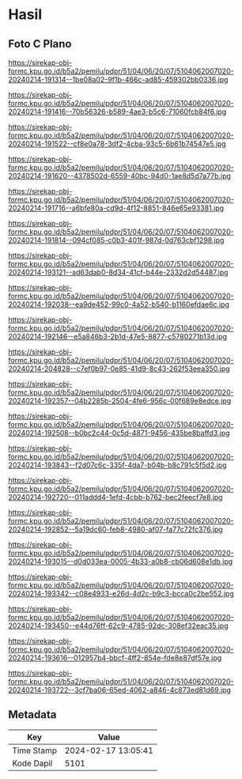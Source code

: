 # Hasil

## Foto C Plano

https://sirekap-obj-formc.kpu.go.id/b5a2/pemilu/pdpr/51/04/06/20/07/5104062007020-20240214-191314--1be08a02-9f1b-466c-ad85-459302bb0336.jpg

https://sirekap-obj-formc.kpu.go.id/b5a2/pemilu/pdpr/51/04/06/20/07/5104062007020-20240214-191416--70b56326-b589-4ae3-b5c6-71060fcb84f6.jpg

https://sirekap-obj-formc.kpu.go.id/b5a2/pemilu/pdpr/51/04/06/20/07/5104062007020-20240214-191522--cf8e0a78-3df2-4cba-93c5-6b61b74547e5.jpg

https://sirekap-obj-formc.kpu.go.id/b5a2/pemilu/pdpr/51/04/06/20/07/5104062007020-20240214-191620--4378502d-6559-40bc-94d0-1ae8d5d7a77b.jpg

https://sirekap-obj-formc.kpu.go.id/b5a2/pemilu/pdpr/51/04/06/20/07/5104062007020-20240214-191716--a6bfe80a-cd9d-4f12-8851-846e65e93381.jpg

https://sirekap-obj-formc.kpu.go.id/b5a2/pemilu/pdpr/51/04/06/20/07/5104062007020-20240214-191814--094cf085-c0b3-401f-987d-0d763cbf1298.jpg

https://sirekap-obj-formc.kpu.go.id/b5a2/pemilu/pdpr/51/04/06/20/07/5104062007020-20240214-193121--ad63dab0-8d34-41cf-b44e-2332d2d54487.jpg

https://sirekap-obj-formc.kpu.go.id/b5a2/pemilu/pdpr/51/04/06/20/07/5104062007020-20240214-192038--ea9de452-99c0-4a52-b540-b1160efdae6c.jpg

https://sirekap-obj-formc.kpu.go.id/b5a2/pemilu/pdpr/51/04/06/20/07/5104062007020-20240214-192146--e5a846b3-2b1d-47e5-8877-c5780271b13d.jpg

https://sirekap-obj-formc.kpu.go.id/b5a2/pemilu/pdpr/51/04/06/20/07/5104062007020-20240214-204828--c7ef0b97-0e85-41d9-8c43-262f53eea350.jpg

https://sirekap-obj-formc.kpu.go.id/b5a2/pemilu/pdpr/51/04/06/20/07/5104062007020-20240214-192357--04b2285b-2504-4fe6-956c-00f689e8edce.jpg

https://sirekap-obj-formc.kpu.go.id/b5a2/pemilu/pdpr/51/04/06/20/07/5104062007020-20240214-192508--b0bc2c44-0c5d-4871-9456-435be8baffd3.jpg

https://sirekap-obj-formc.kpu.go.id/b5a2/pemilu/pdpr/51/04/06/20/07/5104062007020-20240214-193843--f2d07c6c-335f-4da7-b04b-b8c791c5f5d2.jpg

https://sirekap-obj-formc.kpu.go.id/b5a2/pemilu/pdpr/51/04/06/20/07/5104062007020-20240214-192720--011addd4-1efd-4cbb-b762-bec2feecf7e8.jpg

https://sirekap-obj-formc.kpu.go.id/b5a2/pemilu/pdpr/51/04/06/20/07/5104062007020-20240214-192852--5a19dc60-feb8-4980-af07-fa77c72fc376.jpg

https://sirekap-obj-formc.kpu.go.id/b5a2/pemilu/pdpr/51/04/06/20/07/5104062007020-20240214-193015--d0d033ea-0005-4b33-a0b8-cb06d608e1db.jpg

https://sirekap-obj-formc.kpu.go.id/b5a2/pemilu/pdpr/51/04/06/20/07/5104062007020-20240214-193342--c08e4933-e26d-4d2c-b9c3-bcca0c2be552.jpg

https://sirekap-obj-formc.kpu.go.id/b5a2/pemilu/pdpr/51/04/06/20/07/5104062007020-20240214-193450--e44d76ff-62c9-4785-92dc-308ef32eac35.jpg

https://sirekap-obj-formc.kpu.go.id/b5a2/pemilu/pdpr/51/04/06/20/07/5104062007020-20240214-193616--012957b4-bbcf-4ff2-854e-fde8e87df57e.jpg

https://sirekap-obj-formc.kpu.go.id/b5a2/pemilu/pdpr/51/04/06/20/07/5104062007020-20240214-193722--3cf7ba06-65ed-4062-a846-4c873ed81d69.jpg


## Metadata

| Key        | Value               |
| ---------- | ------------------- |
| Time Stamp | 2024-02-17 13:05:41 |
| Kode Dapil | 5101                |



